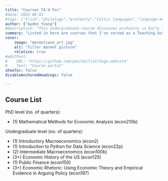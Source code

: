 ```yaml
---
title: "Courses TA'd For" 
#date: 2022-08-01
#tags: ["Irish","philology","profanity","Celtic languages","language modernization"]
author: ["Ayden Young"]
#description: "This undergraduate course discusses profanity in Early Irish." 
summary: "Listed in here are courses that I've served as a Teaching Assistant for during my time as a graduate student at UCSC." 
cover:
    image: "marmotcave_art.jpg"
    alt: "Filler marmot picture"
    relative: true
#editPost:
#    URL: "https://github.com/pmichaillat/hugo-website"
#    Text: "Course portal"
showToc: false
disableAnchoredHeadings: false

---
```


## Course List

PhD level (no. of quarters):
+ (1) Mathematical Methods for Economic Analysis (econ210b)

Undergraduate level (no. of quarters):
+ (1) Introductory Macroeconomics (econ2)
+ (1) Introduction to Python for Data Science (econ22p)
+ (2) Intermediate Macroeconomics (econ100b)
+ (3+) Economic History of the US (econ125)
+ (1) Public Finance (econ150)
+ (3+) Economic Rhetoric: Using Economic Theory and Empirical Evidence in Arguing Policy (econ197)